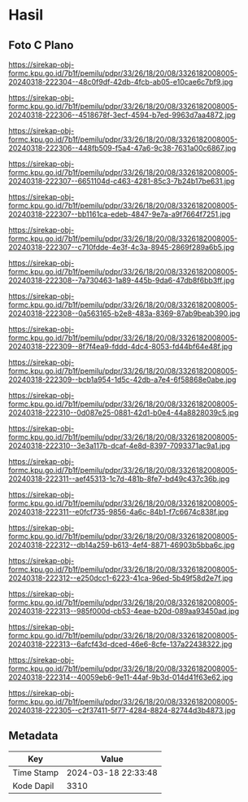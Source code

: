 # Hasil

## Foto C Plano

https://sirekap-obj-formc.kpu.go.id/7b1f/pemilu/pdpr/33/26/18/20/08/3326182008005-20240318-222304--48c0f9df-42db-4fcb-ab05-e10cae6c7bf9.jpg

https://sirekap-obj-formc.kpu.go.id/7b1f/pemilu/pdpr/33/26/18/20/08/3326182008005-20240318-222306--4518678f-3ecf-4594-b7ed-9963d7aa4872.jpg

https://sirekap-obj-formc.kpu.go.id/7b1f/pemilu/pdpr/33/26/18/20/08/3326182008005-20240318-222306--448fb509-f5a4-47a6-9c38-7631a00c6867.jpg

https://sirekap-obj-formc.kpu.go.id/7b1f/pemilu/pdpr/33/26/18/20/08/3326182008005-20240318-222307--6651104d-c463-4281-85c3-7b24b17be631.jpg

https://sirekap-obj-formc.kpu.go.id/7b1f/pemilu/pdpr/33/26/18/20/08/3326182008005-20240318-222307--bb1161ca-edeb-4847-9e7a-a9f7664f7251.jpg

https://sirekap-obj-formc.kpu.go.id/7b1f/pemilu/pdpr/33/26/18/20/08/3326182008005-20240318-222307--c710fdde-4e3f-4c3a-8945-2869f289a6b5.jpg

https://sirekap-obj-formc.kpu.go.id/7b1f/pemilu/pdpr/33/26/18/20/08/3326182008005-20240318-222308--7a730463-1a89-445b-9da6-47db8f6bb3ff.jpg

https://sirekap-obj-formc.kpu.go.id/7b1f/pemilu/pdpr/33/26/18/20/08/3326182008005-20240318-222308--0a563165-b2e8-483a-8369-87ab9beab390.jpg

https://sirekap-obj-formc.kpu.go.id/7b1f/pemilu/pdpr/33/26/18/20/08/3326182008005-20240318-222309--8f7f4ea9-fddd-4dc4-8053-fd44bf64e48f.jpg

https://sirekap-obj-formc.kpu.go.id/7b1f/pemilu/pdpr/33/26/18/20/08/3326182008005-20240318-222309--bcb1a954-1d5c-42db-a7e4-6f58868e0abe.jpg

https://sirekap-obj-formc.kpu.go.id/7b1f/pemilu/pdpr/33/26/18/20/08/3326182008005-20240318-222310--0d087e25-0881-42d1-b0e4-44a8828039c5.jpg

https://sirekap-obj-formc.kpu.go.id/7b1f/pemilu/pdpr/33/26/18/20/08/3326182008005-20240318-222310--3e3a117b-dcaf-4e8d-8397-7093371ac9a1.jpg

https://sirekap-obj-formc.kpu.go.id/7b1f/pemilu/pdpr/33/26/18/20/08/3326182008005-20240318-222311--aef45313-1c7d-481b-8fe7-bd49c437c36b.jpg

https://sirekap-obj-formc.kpu.go.id/7b1f/pemilu/pdpr/33/26/18/20/08/3326182008005-20240318-222311--e0fcf735-9856-4a6c-84b1-f7c6674c838f.jpg

https://sirekap-obj-formc.kpu.go.id/7b1f/pemilu/pdpr/33/26/18/20/08/3326182008005-20240318-222312--db14a259-b613-4ef4-8871-46903b5bba6c.jpg

https://sirekap-obj-formc.kpu.go.id/7b1f/pemilu/pdpr/33/26/18/20/08/3326182008005-20240318-222312--e250dcc1-6223-41ca-96ed-5b49f58d2e7f.jpg

https://sirekap-obj-formc.kpu.go.id/7b1f/pemilu/pdpr/33/26/18/20/08/3326182008005-20240318-222313--985f000d-cb53-4eae-b20d-089aa93450ad.jpg

https://sirekap-obj-formc.kpu.go.id/7b1f/pemilu/pdpr/33/26/18/20/08/3326182008005-20240318-222313--6afcf43d-dced-46e6-8cfe-137a22438322.jpg

https://sirekap-obj-formc.kpu.go.id/7b1f/pemilu/pdpr/33/26/18/20/08/3326182008005-20240318-222314--40059eb6-9e11-44af-9b3d-014d41f63e62.jpg

https://sirekap-obj-formc.kpu.go.id/7b1f/pemilu/pdpr/33/26/18/20/08/3326182008005-20240318-222305--c2f37411-5f77-4284-8824-82744d3b4873.jpg


## Metadata

| Key        | Value               |
| ---------- | ------------------- |
| Time Stamp | 2024-03-18 22:33:48 |
| Kode Dapil | 3310                |



